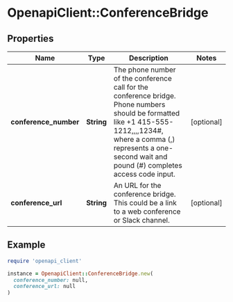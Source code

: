 # OpenapiClient::ConferenceBridge

## Properties

| Name | Type | Description | Notes |
| ---- | ---- | ----------- | ----- |
| **conference_number** | **String** | The phone number of the conference call for the conference bridge. Phone numbers should be formatted like +1 415-555-1212,,,,1234#, where a comma (,) represents a one-second wait and pound (#) completes access code input. | [optional] |
| **conference_url** | **String** | An URL for the conference bridge. This could be a link to a web conference or Slack channel. | [optional] |

## Example

```ruby
require 'openapi_client'

instance = OpenapiClient::ConferenceBridge.new(
  conference_number: null,
  conference_url: null
)
```


